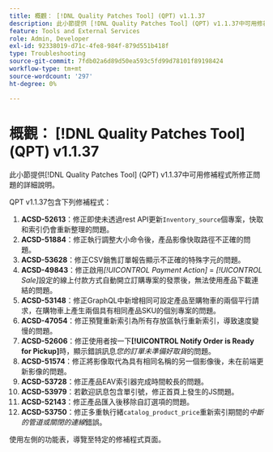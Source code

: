 ```yaml
---
title: 概觀： [!DNL Quality Patches Tool] (QPT) v1.1.37
description: 此小節提供 [!DNL Quality Patches Tool] (QPT) v1.1.37中可用修補程式所修正問題的詳細說明。
feature: Tools and External Services
role: Admin, Developer
exl-id: 92338019-d71c-4fe8-984f-879d551b418f
type: Troubleshooting
source-git-commit: 7fdb02a6d89d50ea593c5fd99d78101f89198424
workflow-type: tm+mt
source-wordcount: '297'
ht-degree: 0%

---
```


# 概觀： [!DNL Quality Patches Tool] (QPT) v1.1.37

此小節提供[!DNL Quality Patches Tool] (QPT) v1.1.37中可用修補程式所修正問題的詳細說明。

QPT v1.1.37包含下列修補程式：

1. **ACSD-52613**：修正即使未透過rest API更新`Inventory_source`個專案，快取和索引仍會重新整理的問題。
1. **ACSD-51884**：修正執行調整大小命令後，產品影像快取路徑不正確的問題。
1. **ACSD-53628**：修正CSV銷售訂單報告顯示不正確的特殊字元的問題。
1. **ACSD-49843**：修正啟用&#x200B;*[!UICONTROL Payment Action]* = *[!UICONTROL Sale]*&#x200B;設定的線上付款方式自動開立訂購專案的發票後，無法使用產品下載連結的問題。
1. **ACSD-53148**：修正GraphQL中新增相同可設定產品至購物車的兩個平行請求，在購物車上產生兩個具有相同產品SKU的個別專案的問題。
1. **ACSD-47054**：修正預覽重新索引為所有存放區執行重新索引，導致速度變慢的問題。
1. **ACSD-52606**：修正使用者按一下&#x200B;**[!UICONTROL Notify Order is Ready for Pickup]**&#x200B;時，顯示錯誤訊息&#x200B;*您的訂單未準備好取貨*&#x200B;的問題。
1. **ACSD-51574**：修正將影像取代為具有相同名稱的另一個影像後，未在前端更新影像的問題。
1. **ACSD-53728**：修正產品EAV索引器完成時間較長的問題。
1. **ACSD-53979**：若歡迎訊息包含單引號，修正首頁上發生的JS問題。
1. **ACSD-52143**：修正產品匯入後移除自訂選項的問題。
1. **ACSD-53750**：修正多重執行緒`catalog_product_price`重新索引期間的&#x200B;*中斷的管道或關閉的連線*&#x200B;錯誤。

使用左側的功能表，導覽至特定的修補程式頁面。
